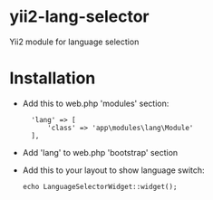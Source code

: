 # yii2-lang-selector
Yii2 module for language selection

# Installation
* Add this to web.php 'modules' section:

        'lang' => [
            'class' => 'app\modules\lang\Module'
        ],

* Add 'lang' to web.php 'bootstrap' section
* Add this to your layout to show language switch:

    `echo LanguageSelectorWidget::widget();`